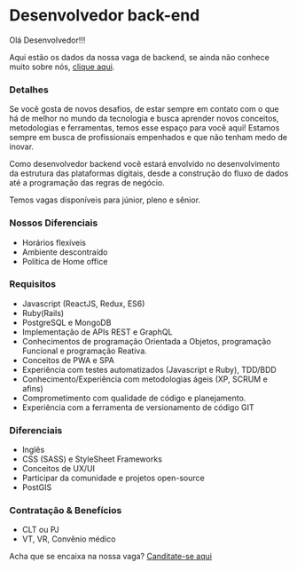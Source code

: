 # Desenvolvedor back-end

Olá Desenvolvedor!!!

Aqui estão os dados da nossa vaga de backend, se ainda não conhece muito sobre nós, [clique aqui](https://github.com/ecostage/vagas).

### Detalhes

Se você gosta de novos desafios, de estar sempre em contato com o que há de melhor no mundo da tecnologia e busca aprender novos conceitos, metodologias e ferramentas, temos esse espaço para você aqui!
Estamos sempre em busca de profissionais empenhados e que não tenham medo de inovar.

Como desenvolvedor backend você estará envolvido no desenvolvimento da estrutura das plataformas digitais, desde a construção do fluxo de dados até a programação das regras de negócio.

Temos vagas disponíveis para júnior, pleno e sênior.

### Nossos Diferenciais
- Horários flexíveis
- Ambiente descontraído
- Política de Home office

### Requisitos
- Javascript (ReactJS, Redux, ES6)
- Ruby(Rails)
- PostgreSQL e MongoDB
- Implementação de APIs REST e GraphQL
- Conhecimentos de programação Orientada a Objetos, programação Funcional e programação Reativa.
- Conceitos de PWA e SPA
- Experiência com testes automatizados (Javascript e Ruby), TDD/BDD
- Conhecimento/Experiência com metodologias ágeis (XP, SCRUM e afins)
- Comprometimento com qualidade de código e planejamento.
- Experiência com a ferramenta de versionamento de código GIT

### Diferenciais
- Inglês
- CSS (SASS) e StyleSheet Frameworks
- Conceitos de UX/UI
- Participar da comunidade e projetos open-source
- PostGIS

### Contratação & Benefícios
- CLT ou PJ
- VT, VR, Convênio médico

Acha que se encaixa na nossa vaga?
[Canditate-se aqui](???????????????)

